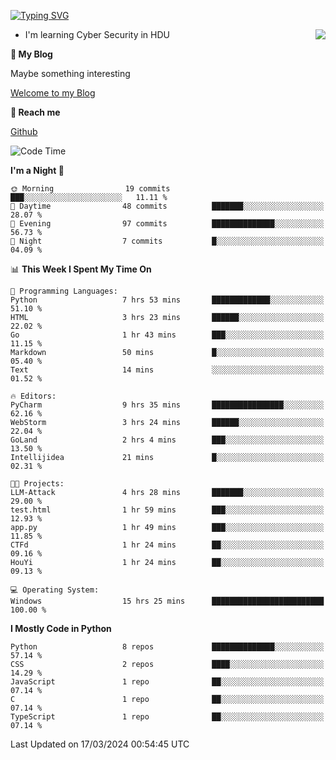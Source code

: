 [![Typing SVG](https://readme-typing-svg.herokuapp.com?font=Fira+Code&pause=1000&random=false&width=450&height=60&lines=Hello+%F0%9F%91%8B%F0%9F%8F%BB;I'm+JBNRZ)](https://git.io/typing-svg)

<a href="#">
  <img align="right" src="https://github-readme-stats.vercel.app/api?username=JBNRZ&show_icons=true&bg_color=15,f2f7fd,E0EAFC" />
</a>

- I'm learning Cyber Security in HDU

 **🌱 My Blog**

Maybe something interesting

[Welcome to my Blog](https://jbnrz.com.cn/)

 **💬 Reach me** 

[Github](https://github.com/JBNRZ)


<!--START_SECTION:waka-->
![Code Time](http://img.shields.io/badge/Code%20Time-377%20hrs%2022%20mins-blue)

**I'm a Night 🦉** 

```text
🌞 Morning                19 commits          ███░░░░░░░░░░░░░░░░░░░░░░   11.11 % 
🌆 Daytime                48 commits          ███████░░░░░░░░░░░░░░░░░░   28.07 % 
🌃 Evening                97 commits          ██████████████░░░░░░░░░░░   56.73 % 
🌙 Night                  7 commits           █░░░░░░░░░░░░░░░░░░░░░░░░   04.09 % 
```


📊 **This Week I Spent My Time On** 

```text
💬 Programming Languages: 
Python                   7 hrs 53 mins       █████████████░░░░░░░░░░░░   51.10 % 
HTML                     3 hrs 23 mins       ██████░░░░░░░░░░░░░░░░░░░   22.02 % 
Go                       1 hr 43 mins        ███░░░░░░░░░░░░░░░░░░░░░░   11.15 % 
Markdown                 50 mins             █░░░░░░░░░░░░░░░░░░░░░░░░   05.40 % 
Text                     14 mins             ░░░░░░░░░░░░░░░░░░░░░░░░░   01.52 % 

🔥 Editors: 
PyCharm                  9 hrs 35 mins       ████████████████░░░░░░░░░   62.16 % 
WebStorm                 3 hrs 24 mins       ██████░░░░░░░░░░░░░░░░░░░   22.04 % 
GoLand                   2 hrs 4 mins        ███░░░░░░░░░░░░░░░░░░░░░░   13.50 % 
Intellijidea             21 mins             █░░░░░░░░░░░░░░░░░░░░░░░░   02.31 % 

🐱‍💻 Projects: 
LLM-Attack               4 hrs 28 mins       ███████░░░░░░░░░░░░░░░░░░   29.00 % 
test.html                1 hr 59 mins        ███░░░░░░░░░░░░░░░░░░░░░░   12.93 % 
app.py                   1 hr 49 mins        ███░░░░░░░░░░░░░░░░░░░░░░   11.85 % 
CTFd                     1 hr 24 mins        ██░░░░░░░░░░░░░░░░░░░░░░░   09.16 % 
HouYi                    1 hr 24 mins        ██░░░░░░░░░░░░░░░░░░░░░░░   09.13 % 

💻 Operating System: 
Windows                  15 hrs 25 mins      █████████████████████████   100.00 % 
```

**I Mostly Code in Python** 

```text
Python                   8 repos             ██████████████░░░░░░░░░░░   57.14 % 
CSS                      2 repos             ████░░░░░░░░░░░░░░░░░░░░░   14.29 % 
JavaScript               1 repo              ██░░░░░░░░░░░░░░░░░░░░░░░   07.14 % 
C                        1 repo              ██░░░░░░░░░░░░░░░░░░░░░░░   07.14 % 
TypeScript               1 repo              ██░░░░░░░░░░░░░░░░░░░░░░░   07.14 % 
```




 Last Updated on 17/03/2024 00:54:45 UTC
<!--END_SECTION:waka-->
